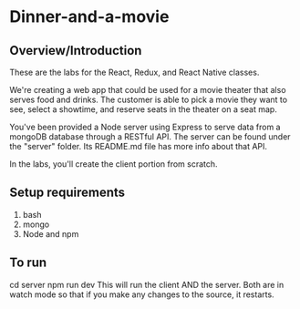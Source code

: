 # Dinner-and-a-movie

## Overview/Introduction
These are the labs for the React, Redux, and React Native classes. 

We're creating a web app that could be used for a movie theater that also serves food and drinks. The customer is able to pick a movie they want to see, select a showtime, and reserve seats in the theater on a seat map.

You've been provided a Node server using Express to serve data from a mongoDB database through a RESTful API. The server can be found under the "server" folder. Its README.md file has more info about that API.

In the labs, you'll create the client portion from scratch.

## Setup requirements
1. bash
1. mongo
1. Node and npm

## To run
cd server
npm run dev
This will run the client AND the server. Both are in watch mode so that if you make any changes to the source, it restarts.